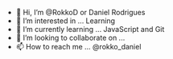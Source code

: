 - 👋 Hi, I’m @RokkoD or Daniel Rodrigues
- 👀 I’m interested in ... Learning
- 🌱 I’m currently learning ... JavaScript and Git
- 💞️ I’m looking to collaborate on ...
- 📫 How to reach me ... @rokko_daniel

<!---
RokkoD/RokkoD is a ✨ special ✨ repository because its `README.md` (this file) appears on your GitHub profile.
You can click the Preview link to take a look at your changes.
--->
